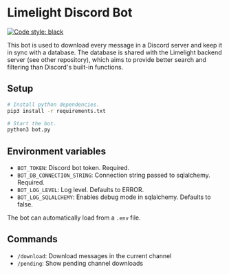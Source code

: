 # Limelight Discord Bot

[![Code style: black](https://img.shields.io/badge/code%20style-black-000000.svg)](https://github.com/psf/black)

This bot is used to download every message in a Discord server and keep it in sync with a database. The database is shared with the Limelight backend server (see other repository), which aims to provide better search and filtering than Discord's built-in functions.

## Setup

```sh
# Install python dependencies.
pip3 install -r requirements.txt

# Start the bot.
python3 bot.py
```

## Environment variables

- `BOT_TOKEN`: Discord bot token. Required.
- `BOT_DB_CONNECTION_STRING`: Connection string passed to sqlalchemy. Required.
- `BOT_LOG_LEVEL`: Log level. Defaults to ERROR.
- `BOT_LOG_SQLALCHEMY`: Enables debug mode in sqlalchemy. Defaults to false.

The bot can automatically load from a `.env` file.

## Commands

- `/download`: Download messages in the current channel
- `/pending`: Show pending channel downloads
